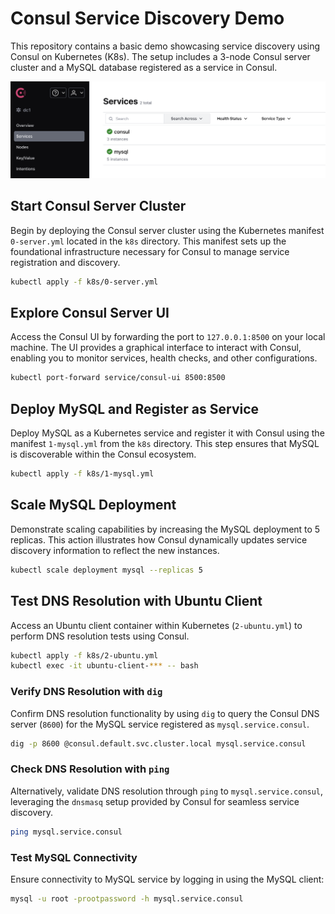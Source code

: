 # Consul Service Discovery Demo

This repository contains a basic demo showcasing service discovery using Consul on Kubernetes (K8s). The setup includes a 3-node Consul server cluster and a MySQL database registered as a service in Consul.

![consul](docs/consul.png)

## Start Consul Server Cluster

Begin by deploying the Consul server cluster using the Kubernetes manifest `0-server.yml` located in the `k8s` directory. This manifest sets up the foundational infrastructure necessary for Consul to manage service registration and discovery.

```bash
kubectl apply -f k8s/0-server.yml
```

## Explore Consul Server UI

Access the Consul UI by forwarding the port to `127.0.0.1:8500` on your local machine. The UI provides a graphical interface to interact with Consul, enabling you to monitor services, health checks, and other configurations.

```bash
kubectl port-forward service/consul-ui 8500:8500
```

## Deploy MySQL and Register as Service

Deploy MySQL as a Kubernetes service and register it with Consul using the manifest `1-mysql.yml` from the `k8s` directory. This step ensures that MySQL is discoverable within the Consul ecosystem.

```bash
kubectl apply -f k8s/1-mysql.yml
```

## Scale MySQL Deployment

Demonstrate scaling capabilities by increasing the MySQL deployment to 5 replicas. This action illustrates how Consul dynamically updates service discovery information to reflect the new instances.

```bash
kubectl scale deployment mysql --replicas 5
```

## Test DNS Resolution with Ubuntu Client

Access an Ubuntu client container within Kubernetes (`2-ubuntu.yml`) to perform DNS resolution tests using Consul.

```bash
kubectl apply -f k8s/2-ubuntu.yml
kubectl exec -it ubuntu-client-*** -- bash
```

### Verify DNS Resolution with `dig`

Confirm DNS resolution functionality by using `dig` to query the Consul DNS server (`8600`) for the MySQL service registered as `mysql.service.consul`.

```bash
dig -p 8600 @consul.default.svc.cluster.local mysql.service.consul
```

### Check DNS Resolution with `ping`

Alternatively, validate DNS resolution through `ping` to `mysql.service.consul`, leveraging the `dnsmasq` setup provided by Consul for seamless service discovery.

```bash
ping mysql.service.consul
```

### Test MySQL Connectivity

Ensure connectivity to MySQL service by logging in using the MySQL client:

```bash
mysql -u root -prootpassword -h mysql.service.consul
```